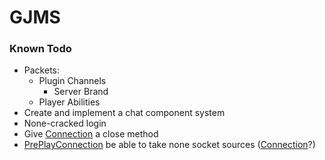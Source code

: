 # GJMS

### Known Todo
 - Packets:
   - Plugin Channels
     - Server Brand
   - Player Abilities
 - Create and implement a chat component system
 - None-cracked login
 - Give [Connection](src/main/java/com/greenjon902/gjms/common/Connection.java) a close method
 - [PrePlayConnection](src/main/java/com/greenjon902/gjms/connection/prePlay/PrePlayConnection.java) be able to take 
   none socket sources ([Connection](src/main/java/com/greenjon902/gjms/common/Connection.java)?)